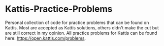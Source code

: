 # Kattis-Practice-Problems
Personal collection of code for practice problems that can be found on Kattis. Most are accepted as Kattis solutions, others didn't make the cut but are still correct in my opinion. 
All practice problems for Kattis can be found here: https://open.kattis.com/problems.
